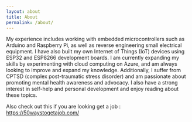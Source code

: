 ```yaml
---
layout: about
title: About
permalink: /about/
---
```


My experience includes working with embedded microcontrollers such as Arduino and Raspberry Pi, as well as reverse engineering small electrical equipment. I have also built my own Internet of Things (IoT) devices using ESP32 and ESP8266 development boards. 
I am currently expanding my skills by experimenting with cloud computing on Azure, and am always looking to improve and expand my knowledge. Additionally, I suffer from CPTSD (complex post-traumatic stress disorder) and am passionate about promoting mental health awareness and advocacy. 
I also have a strong interest in self-help and personal development and enjoy reading about these topics.

Also check out this if you are looking get a job : https://50waystogetajob.com/

<script src="https://tryhackme.com/badge/148051"> </script>
